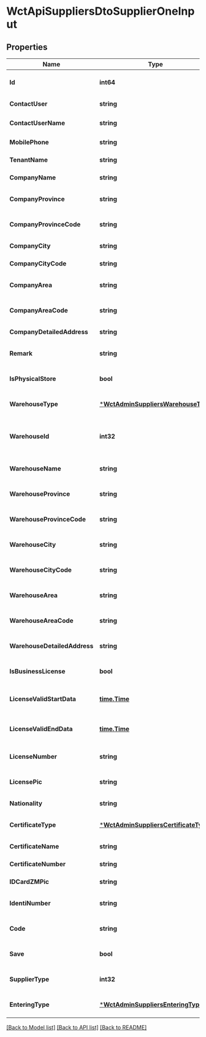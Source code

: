 # WctApiSuppliersDtoSupplierOneInput

## Properties
Name | Type | Description | Notes
------------ | ------------- | ------------- | -------------
**Id** | **int64** |  | [optional] [default to null]
**ContactUser** | **string** | 联系人（姓） | [default to null]
**ContactUserName** | **string** | 联系人（名称） | [default to null]
**MobilePhone** | **string** | 手机号 | [default to null]
**TenantName** | **string** | 供应商名称 | [default to null]
**CompanyName** | **string** | 公司名称 | [default to null]
**CompanyProvince** | **string** | 公司省 | [optional] [default to null]
**CompanyProvinceCode** | **string** | 公司省代码 | [optional] [default to null]
**CompanyCity** | **string** | 公司市 | [default to null]
**CompanyCityCode** | **string** | 公司市代码 | [default to null]
**CompanyArea** | **string** | 公司区 | [optional] [default to null]
**CompanyAreaCode** | **string** | 公司区代码 | [optional] [default to null]
**CompanyDetailedAddress** | **string** | 公司详细地址 | [default to null]
**Remark** | **string** | 备注 | [optional] [default to null]
**IsPhysicalStore** | **bool** | 是否有实体店铺 | [optional] [default to null]
**WarehouseType** | [***WctAdminSuppliersWarehouseType**](WCT.Admin.Suppliers.WarehouseType.md) |  | [optional] [default to null]
**WarehouseId** | **int32** | 仓库Id:当选择订阅仓库 仓库Id必填 下面不传 | [optional] [default to null]
**WarehouseName** | **string** | 仓库名称 | [optional] [default to null]
**WarehouseProvince** | **string** | 仓库省 | [optional] [default to null]
**WarehouseProvinceCode** | **string** | 仓库省代码 | [optional] [default to null]
**WarehouseCity** | **string** | 仓库市 | [optional] [default to null]
**WarehouseCityCode** | **string** | 仓库市代码 | [optional] [default to null]
**WarehouseArea** | **string** | 仓库区 | [optional] [default to null]
**WarehouseAreaCode** | **string** | 仓库区代码 | [optional] [default to null]
**WarehouseDetailedAddress** | **string** | 仓库详细地址 | [optional] [default to null]
**IsBusinessLicense** | **bool** | 是否有企业营业执照 | [optional] [default to null]
**LicenseValidStartData** | [**time.Time**](time.Time.md) | 企业营业执照有效期开始日期 | [optional] [default to null]
**LicenseValidEndData** | [**time.Time**](time.Time.md) | 企业营业执照有效期结束日期 | [optional] [default to null]
**LicenseNumber** | **string** | 企业营业执照号 | [optional] [default to null]
**LicensePic** | **string** | 营业执照资质图片 | [optional] [default to null]
**Nationality** | **string** | 国籍 | [default to null]
**CertificateType** | [***WctAdminSuppliersCertificateType**](WCT.Admin.Suppliers.CertificateType.md) |  | [optional] [default to null]
**CertificateName** | **string** | 姓名 | [default to null]
**CertificateNumber** | **string** | 证件号 | [default to null]
**IDCardZMPic** | **string** | 证件照正面 | [default to null]
**IdentiNumber** | **string** | Identification doc number | [optional] [default to null]
**Code** | **string** | 验证码 | [optional] [default to null]
**Save** | **bool** | 是否只保存(是：true) | [optional] [default to null]
**SupplierType** | **int32** | 供应商类型 0供应商 1商家 | [optional] [default to null]
**EnteringType** | [***WctAdminSuppliersEnteringType**](WCT.Admin.Suppliers.EnteringType.md) |  | [optional] [default to null]

[[Back to Model list]](../README.md#documentation-for-models) [[Back to API list]](../README.md#documentation-for-api-endpoints) [[Back to README]](../README.md)

